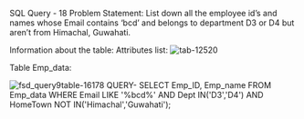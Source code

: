 SQL Query - 18
Problem Statement:
List down all the employee id’s and names whose Email contains ‘bcd’ and belongs to department D3 or D4 but aren’t from Himachal, Guwahati.

Information about the table:
Attributes list: 
![tab-12520](https://user-images.githubusercontent.com/97792024/184972333-17560874-7027-4e39-90b2-ee50e03a5c57.png)






Table Emp_data:

![fsd_query9table-16178](https://user-images.githubusercontent.com/97792024/184971979-fda507f3-78a4-4a05-8ce4-ee4f602adac3.png)
QUERY-
SELECT Emp_ID, Emp_name FROM Emp_data WHERE Email LIKE '%bcd%' AND Dept IN('D3','D4') 
AND 
HomeTown NOT IN('Himachal','Guwahati');
